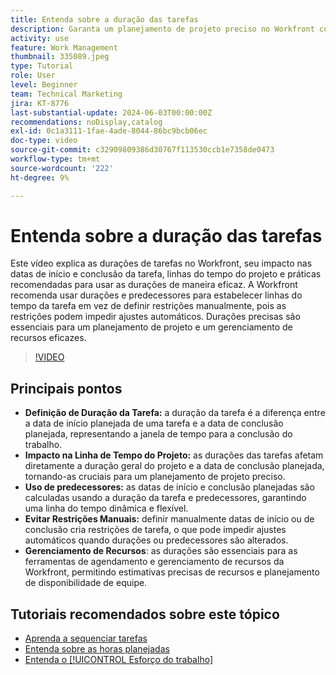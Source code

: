 ```yaml
---
title: Entenda sobre a duração das tarefas
description: Garanta um planejamento de projeto preciso no Workfront com durações de tarefas que influenciam as linhas do tempo, aproveitando predecessores para obter flexibilidade, evitando restrições manuais e otimizando o gerenciamento e o agendamento de recursos.
activity: use
feature: Work Management
thumbnail: 335089.jpeg
type: Tutorial
role: User
level: Beginner
team: Technical Marketing
jira: KT-8776
last-substantial-update: 2024-06-03T00:00:00Z
recommendations: noDisplay,catalog
exl-id: 0c1a3111-1fae-4ade-8044-86bc9bcb06ec
doc-type: video
source-git-commit: c32909809386d30767f113530ccb1e7358de0473
workflow-type: tm+mt
source-wordcount: '222'
ht-degree: 9%

---
```


# Entenda sobre a duração das tarefas

Este vídeo explica as durações de tarefas no Workfront, seu impacto nas datas de início e conclusão da tarefa, linhas do tempo do projeto e práticas recomendadas para usar as durações de maneira eficaz.
A Workfront recomenda usar durações e predecessores para estabelecer linhas do tempo da tarefa em vez de definir restrições manualmente, pois as restrições podem impedir ajustes automáticos.
&#x200B;Durações precisas são essenciais para um planejamento de projeto e um gerenciamento de recursos eficazes.


>[!VIDEO](https://video.tv.adobe.com/v/3449348/?quality=12&learn=on&enablevpops&captions=por_br)

## Principais pontos

* **Definição de Duração da Tarefa:** a duração da tarefa é a diferença entre a data de início planejada de uma tarefa e a data de conclusão planejada, representando a janela de tempo para a conclusão do trabalho. &#x200B;
* **Impacto na Linha de Tempo do Projeto:** as durações das tarefas afetam diretamente a duração geral do projeto e a data de conclusão planejada, tornando-as cruciais para um planejamento de projeto preciso. &#x200B;
* **Uso de predecessores:** as datas de início e conclusão planejadas são calculadas usando a duração da tarefa e predecessores, garantindo uma linha do tempo dinâmica e flexível. &#x200B;
* **Evitar Restrições Manuais:** definir manualmente datas de início ou de conclusão cria restrições de tarefa, o que pode impedir ajustes automáticos quando durações ou predecessores são alterados. &#x200B;
* **Gerenciamento de Recursos**: as durações são essenciais para as ferramentas de agendamento e gerenciamento de recursos da Workfront, permitindo estimativas precisas de recursos e planejamento de disponibilidade de equipe. &#x200B;


## Tutoriais recomendados sobre este tópico

* [Aprenda a sequenciar tarefas](/help/manage-work/tasks/learn-to-sequence-tasks.md)
* [Entenda sobre as horas planejadas](/help/manage-work/tasks/understand-planned-hours.md)
* [Entenda o [!UICONTROL Esforço do trabalho]](/help/manage-work/tasks/understand-work-effort.md)

